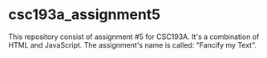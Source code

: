 # csc193a_assignment5
This repository consist of assignment #5 for CSC193A. It's a combination of HTML and JavaScript.
The assignment's name is called: "Fancify my Text".
